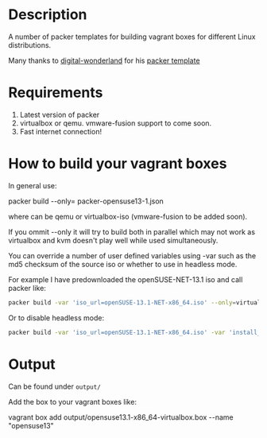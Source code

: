 # Description #

A number of packer templates for building vagrant boxes for different Linux distributions.

Many thanks to [digital-wonderland](https://github.com/digital-wonderland) for his [packer template](https://github.com/digital-wonderland/packer-templates)

# Requirements #

1. Latest version of packer
2. virtualbox or qemu. vmware-fusion support to come soon.
3. Fast internet connection!

# How to build your vagrant boxes #

In general use:

packer build --only=<hypervisor> packer-opensuse13-1.json

where <hypervisor> can be qemu or virtualbox-iso (vmware-fusion to be added soon).

If you ommit --only it will try to build both in parallel which may not work as virtualbox and kvm doesn't play well while used simultaneously.

You can override a number of user defined variables using -var such as the md5 checksum of the source iso or whether to use in headless mode.

For example I have predownloaded the openSUSE-NET-13.1 iso and call packer like:

```bash
packer build -var 'iso_url=openSUSE-13.1-NET-x86_64.iso' --only=virtualbox-iso packer-opensuse13.json
```

Or to disable headless mode:

```bash
packer build -var 'iso_url=openSUSE-13.1-NET-x86_64.iso' -var 'install_headless=false' --only=virtualbox-iso packer-opensuse13.json
```

# Output #

Can be found under `output/`

Add the box to your vagrant boxes like:

vagrant box add output/opensuse13.1-x86_64-virtualbox.box --name "opensuse13"
